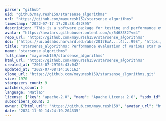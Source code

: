 ```yaml
---
parser: "github"
uid: "github/mayuresh159/starsense_algorithms"
url: "https://github.com/mayuresh159/starsense_algorithms"
timestamp: "2022-07-17 17:20:38.452895"
description: "This is a software package for testing and performance evaluation of different star sensors. The algorithms used for calculating quaternions from star field images are : centroiding, geometric voting and QUEST algorithms. The physical parameters of a star sensor are parametrized and by changing these parameters various performance estimators like sky coverage, memory requirement, timing requirements etc can be estimated for the selected star sensor. "
avatar: "https://avatars.githubusercontent.com/u/5468582?v=4"
repo_url: "https://github.com/mayuresh159/starsense_algorithms"
doi: ["https://ui.adsabs.harvard.edu/abs/2017ExA....43...99S", "https://ui.adsabs.harvard.edu/abs/2017ascl.soft03005S/abstract"]
title: "starsense_algorithms: Performance evaluation of various star sensors"
name: "starsense_algorithms"
full_name: "mayuresh159/starsense_algorithms"
html_url: "https://github.com/mayuresh159/starsense_algorithms"
created_at: "2016-07-29T05:43:04Z"
updated_at: "2022-07-08T14:16:16Z"
clone_url: "https://github.com/mayuresh159/starsense_algorithms.git"
size: 1970
stargazers_count: 9
watchers_count: 9
language: "Matlab"
license: {"key": "apache-2.0", "name": "Apache License 2.0", "spdx_id": "Apache-2.0", "url": "https://api.github.com/licenses/apache-2.0", "node_id": "MDc6TGljZW5zZTI="}
subscribers_count: 2
owner: {"html_url": "https://github.com/mayuresh159", "avatar_url": "https://avatars.githubusercontent.com/u/5468582?v=4", "login": "mayuresh159", "type": "User"}
date: "2024-11-09 14:24:19.204335"
---
```

